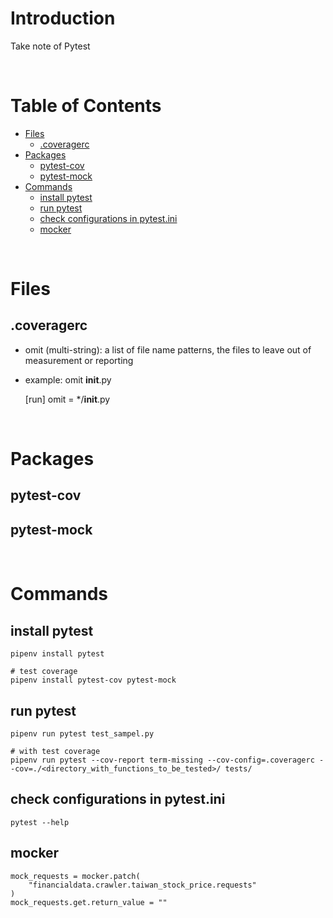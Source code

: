<!-- omit in toc -->
# Introduction
Take note of Pytest

<br />

<!-- omit in toc -->
# Table of Contents
- [Files](#files)
  - [.coveragerc](#coveragerc)
- [Packages](#packages)
  - [pytest-cov](#pytest-cov)
  - [pytest-mock](#pytest-mock)
- [Commands](#commands)
  - [install pytest](#install-pytest)
  - [run pytest](#run-pytest)
  - [check configurations in pytest.ini](#check-configurations-in-pytestini)
  - [mocker](#mocker)

<br />

# Files
## .coveragerc
* omit (multi-string): a list of file name patterns, the files to leave out of measurement or reporting
* example: omit __init__.py

    [run]
    omit =
        */__init__.py

<br />

# Packages
## pytest-cov
## pytest-mock

<br />

# Commands
## install pytest 

    pipenv install pytest

    # test coverage
    pipenv install pytest-cov pytest-mock

## run pytest
    pipenv run pytest test_sampel.py

    # with test coverage
    pipenv run pytest --cov-report term-missing --cov-config=.coveragerc --cov=./<directory_with_functions_to_be_tested>/ tests/

## check configurations in pytest.ini
    pytest --help


## mocker

    mock_requests = mocker.patch(
        "financialdata.crawler.taiwan_stock_price.requests"
    )
    mock_requests.get.return_value = ""



    